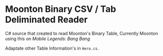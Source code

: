 # Moonton Binary CSV / Tab Deliminated Reader
C# source that created to read Moonton's Binary Table, Currently Moonton using this on _Mobile Legends: Bang Bang_

Adaptate other Table Information's in `Hero.cs`.

